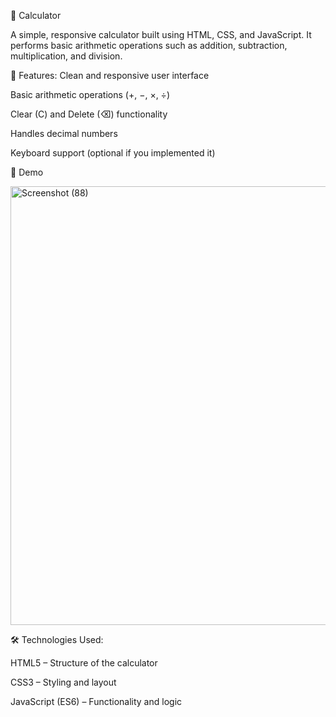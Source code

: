 🧮 Calculator

A simple, responsive calculator built using HTML, CSS, and JavaScript.
It performs basic arithmetic operations such as addition, subtraction, multiplication, and division.

🚀 Features:
Clean and responsive user interface

Basic arithmetic operations (+, −, ×, ÷)

Clear (C) and Delete (⌫) functionality

Handles decimal numbers

Keyboard support (optional if you implemented it)

📸 Demo

<img width="683" height="702" alt="Screenshot (88)" src="https://github.com/user-attachments/assets/64e31d1c-77c8-4811-abc2-1bd2001e1bc2" />

🛠️ Technologies Used:

HTML5 – Structure of the calculator

CSS3 – Styling and layout

JavaScript (ES6) – Functionality and logic

